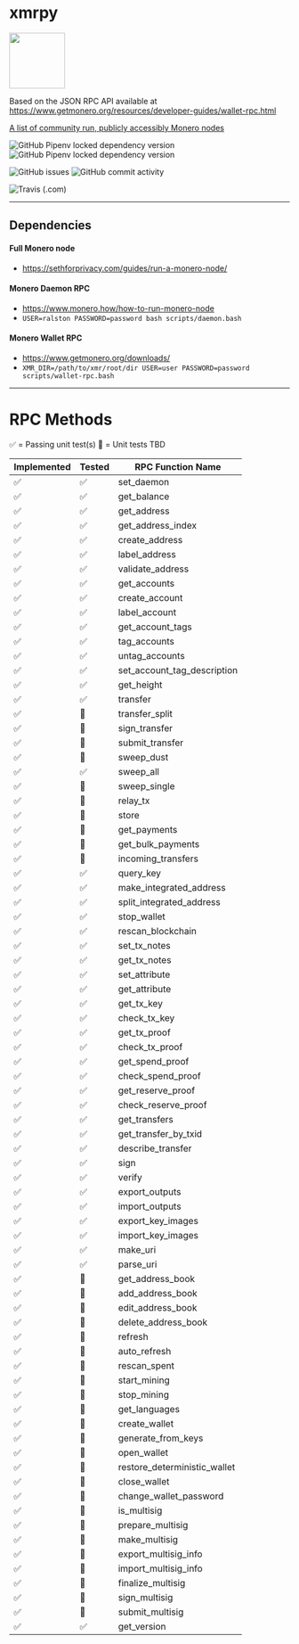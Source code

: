 # xmrpy
<img src='https://upload.wikimedia.org/wikipedia/commons/thumb/2/2d/Monero-Logo.svg/1280px-Monero-Logo.svg.png' height='100'>

Based on the JSON RPC API available at https://www.getmonero.org/resources/developer-guides/wallet-rpc.html

[A list of community run, publicly accessibly Monero nodes](https://monero.fail/)

![GitHub Pipenv locked dependency version](https://img.shields.io/github/pipenv/locked/dependency-version/aar3/xmrpy/httpx)
![GitHub Pipenv locked dependency version](https://img.shields.io/github/pipenv/locked/dependency-version/aar3/xmrpy/pytest)

![GitHub issues](https://img.shields.io/github/issues/aar3/xmrpy)
![GitHub commit activity](https://img.shields.io/github/commit-activity/m/aar3/xmrpy)

![Travis (.com)](https://img.shields.io/travis/com/aar3/xmrpy)

<hr/>

## Dependencies

#### Full Monero node
- https://sethforprivacy.com/guides/run-a-monero-node/

#### Monero Daemon RPC
- https://www.monero.how/how-to-run-monero-node
- `USER=ralston PASSWORD=password bash scripts/daemon.bash`

#### Monero Wallet RPC
- https://www.getmonero.org/downloads/
- `XMR_DIR=/path/to/xmr/root/dir USER=user PASSWORD=password scripts/wallet-rpc.bash`


<hr/>

# RPC Methods
✅ = Passing unit test(s)
🚫 = Unit tests TBD

| Implemented | Tested | RPC Function Name |
| -- | --- | ------ |
| ✅ | ✅ | set_daemon |
| ✅ | ✅ | get_balance |
| ✅ | ✅ | get_address |
| ✅ | ✅ | get_address_index |
| ✅ | ✅ | create_address |
| ✅ | ✅ | label_address |
| ✅ | ✅ | validate_address |
| ✅ | ✅ | get_accounts |
| ✅ | ✅ | create_account |
| ✅ | ✅ | label_account |
| ✅ | ✅ | get_account_tags |
| ✅ | ✅ | tag_accounts |
| ✅ | ✅ | untag_accounts |
| ✅ | ✅ | set_account_tag_description |
| ✅ | ✅ | get_height |
| ✅ | ✅ | transfer |
| ✅ | 🚫 | transfer_split |
| ✅ | 🚫 | sign_transfer |
| ✅ | 🚫 | submit_transfer |
| ✅ | 🚫 | sweep_dust |
| ✅ | ✅ | sweep_all |
| ✅ | 🚫 | sweep_single |
| ✅ | 🚫 | relay_tx |
| ✅ | 🚫 | store |
| ✅ | 🚫 | get_payments |
| ✅ | 🚫 | get_bulk_payments |
| ✅ | 🚫 | incoming_transfers |
| ✅ | ✅ | query_key |
| ✅ | ✅ | make_integrated_address |
| ✅ | ✅ | split_integrated_address |
| ✅ | ✅ | stop_wallet |
| ✅ | ✅ | rescan_blockchain |
| ✅ | ✅ | set_tx_notes |
| ✅ | ✅ | get_tx_notes |
| ✅ | ✅ | set_attribute |
| ✅ | ✅ | get_attribute |
| ✅ | ✅ | get_tx_key |
| ✅ | ✅ | check_tx_key |
| ✅ | ✅ | get_tx_proof |
| ✅ | ✅ | check_tx_proof |
| ✅ | ✅ | get_spend_proof |
| ✅ | ✅ | check_spend_proof |
| ✅ | ✅ | get_reserve_proof |
| ✅ | ✅ | check_reserve_proof |
| ✅ | ✅ | get_transfers |
| ✅ | ✅ | get_transfer_by_txid |
| ✅ | ✅ | describe_transfer |
| ✅ | ✅ | sign |
| ✅ | ✅ | verify |
| ✅ | ✅ | export_outputs |
| ✅ | ✅ | import_outputs |
| ✅ | ✅ | export_key_images |
| ✅ | ✅ | import_key_images |
| ✅ | ✅ | make_uri |
| ✅ | ✅ | parse_uri |
| ✅ | 🚫 | get_address_book |
| ✅ | 🚫 |  add_address_book |
| ✅ | 🚫 | edit_address_book |
| ✅ | 🚫 | delete_address_book |
| ✅ | 🚫 | refresh |
| ✅ | 🚫 | auto_refresh |
| ✅  | 🚫 | rescan_spent |
| ✅  | 🚫 | start_mining |
| ✅ | 🚫 | stop_mining |
| ✅ | 🚫 | get_languages |
| ✅ | 🚫 | create_wallet |
| ✅ | 🚫 | generate_from_keys |
| ✅ | 🚫 | open_wallet |
| ✅ | 🚫 | restore_deterministic_wallet |
| ✅ | 🚫 | close_wallet |
| ✅ | 🚫 | change_wallet_password |
| ✅ | 🚫 | is_multisig |
| ✅ | 🚫 | prepare_multisig |
| ✅ | 🚫 | make_multisig |
| ✅ | 🚫 | export_multisig_info |
| ✅ | 🚫 | import_multisig_info |
| ✅ | 🚫 | finalize_multisig |
| ✅ | 🚫 | sign_multisig |
| ✅ | 🚫 | submit_multisig |
| ✅ | ✅ | get_version |
